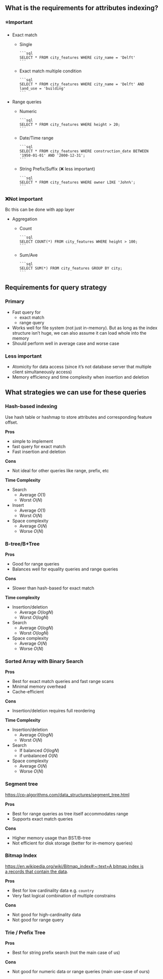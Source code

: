 ## What is the requirements for attributes indexing?

### ⭐Important

- Exact match
  - Single

        ```sql
        SELECT * FROM city_features WHERE city_name = 'Delft'
        ```

  - Exact match multiple condition

        ```sql
        SELECT * FROM city_features WHERE city_name = 'Delft' AND land_use = 'building'
        ```

- Range queries
  - Numeric

        ```sql
        SELECT * FROM city_features WHERE height > 20;
        ```

  - Date/Time range

        ```sql
        SELECT * FROM city_features WHERE construction_date BETWEEN '1950-01-01' AND '2000-12-31';
        ```

  - String Prefix/Suffix (❌ less important)

        ```sql
        SELECT * FROM city_features WHERE owner LIKE 'John%';
        ```

### ❌Not important

Bc this can be done with app layer

- Aggregation
  - Count

        ```sql
        SELECT COUNT(*) FROM city_features WHERE height > 100;
        ```

  - Sum/Ave

        ```sql
        SELECT SUM(*) FROM city_features GROUP BY city;
        ```

## Requirements for query strategy

### Primary

- Fast query for
  - exact match
  - range query
- Works well for file system (not just in-memory). But as long as the index structure isn’t huge, we can also assume it can load whole into the memory
- Should perform well in average case and worse case

### Less important

- Atomicity for data access (since it’s not database server that multiple client simultaneously access)
- Memory efficiency and time complexity when insertion and deletion

## What strategies we can use for these queries

### Hash-based indexing

Use hash table or hashmap to store attributes and corresponding feature offset.

**Pros**

- simple to implement
- fast query for exact match
- Fast insertion and deletion

**Cons**

- Not ideal for other queries like range, prefix, etc

**Time Complexity**

- Search
  - Average $O(1)$
  - Worst  $O(N)$
- Insert
  - Average $O(1)$
  - Worst  $O(N)$
- Space complexity
  - Average $O(N)$
  - Worse $O(N)$

### B-tree/B+Tree

**Pros**

- Good for range queries
- Balances well for equality queries and range queries

**Cons**

- Slower than hash-based for exact match

**Time complexity**

- Insertion/deletion
  - Average $O(log N)$
  - Worst $O(log N)$
- Search
  - Average $O(log N)$
  - Worst  $O(log N)$
- Space complexity
  - Average $O(N)$
  - Worse $O(N)$

### Sorted Array with Binary Search

**Pros**

- Best for exact match queries and fast range scans
- Minimal memory overhead
- Cache-efficient

**Cons**

- Insertion/deletion requires full reordering

**Time Complexity**

- Insertion/deletion
  - Average $O(logN)$
  - Worst $O(N)$
- Search
  - If balanced $O(log N)$
  - if unbalanced $O(N)$
- Space complexity
  - Average $O(N)$
  - Worse $O(N)$

### Segment tree

<https://cp-algorithms.com/data_structures/segment_tree.html>

**Pros**

- Best for range queries as tree itself accommodates range
- Supports exact match queries

**Cons**

- Higher memory usage than BST/B-tree
- Not efficient for disk storage (better for in-memory queries)

### Bitmap Index

[https://en.wikipedia.org/wiki/Bitmap_index#:~:text=A bitmap index is a,records that contain the data](https://en.wikipedia.org/wiki/Bitmap_index#:~:text=A%20bitmap%20index%20is%20a,records%20that%20contain%20the%20data).

**Pros**

- Best for low cardinality data e.g. `country`
- Very fast logical combination of multiple constrains

**Cons**

- Not good for high-cardinality data
- Not good for range query

### Trie / Prefix Tree

**Pros**

- Best for string prefix search (not the main case of us)

**Cons**

- Not good for numeric data or range queries (main use-case of ours)
